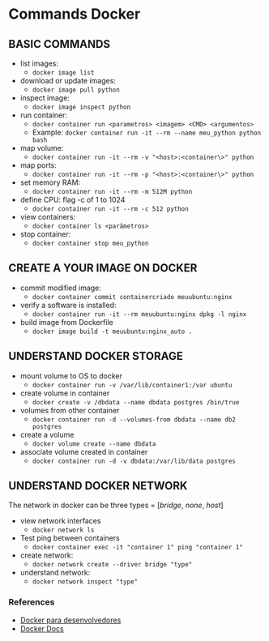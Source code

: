 
# Commands Docker

## BASIC COMMANDS

 - list images:
      -  `docker image list`
 - download or update images:
      -  `docker image pull python`
 - inspect image: 
      - `docker image inspect python`
 - run container:
      - `docker container run <parametros> <imagem> <CMD> <argumentos>`
     - Example: `docker container run -it --rm --name meu_python python bash`
 - map volume: 
      - `docker container run -it --rm -v "<host>:<container\>" python`
 - map ports:
      -  `docker container run -it --rm -p "<host>:<container\>" python`
 - set memory RAM:
      -  `docker container run -it --rm -m 512M python`
 - define CPU: flag -c of 1 to 1024
    - `docker container run -it --rm -c 512 python`
 - view containers: 
      - `docker container ls <parâmetros>`
 - stop container:
     -  `docker container stop meu_python`


## CREATE A YOUR IMAGE ON DOCKER

 - commit modified image: 
     - `docker container commit containercriado meuubuntu:nginx`
 - verify a software is installed:
    -  `docker container run -it --rm meuubuntu:nginx dpkg -l nginx`
- build image from Dockerfile
  - `docker image build -t meuubuntu:nginx_auto .`

## UNDERSTAND DOCKER STORAGE

 - mount volume to OS to docker
    - `docker container run -v /var/lib/container1:/var ubuntu`
- create volume in container
  - `docker create -v /dbdata --name dbdata postgres /bin/true`
- volumes from other container
  - `docker container run -d --volumes-from dbdata --name db2 postgres`
- create a volume
  -  `docker volume create --name dbdata`
- associate volume  created in container
  - `docker container run -d -v dbdata:/var/lib/data postgres`

## UNDERSTAND DOCKER NETWORK

The network in docker can be three types = [*bridge*, *none*, *host*]

- view network interfaces
  - `docker network ls`
- Test ping between containers
  - `docker container exec -it "container 1" ping "container 1"`
- create network:
  - `docker network create --driver bridge "type"`
- understand network:
  - `docker network inspect "type"`


### References
 - [Docker para desenvolvedores](https://leanpub.com/dockerparadesenvolvedores)
 - [Docker Docs](https://docs.docker.com/)